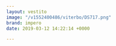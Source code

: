 ```yaml
---
layout: vestito
image: "/v1552400486/viterbo/DS717.png"
brand: impero
date: 2019-03-12 14:22:14 +0000

---
```

